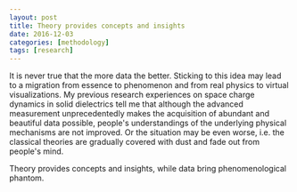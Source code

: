 ```yaml
---
layout: post
title: Theory provides concepts and insights
date: 2016-12-03
categories: [methodology]
tags: [research]
---
```


It is never true that the more data the better. Sticking to this idea may lead to a migration from essence to phenomenon and from real physics to virtual visualizations. My previous research experiences on space charge dynamics in solid dielectrics tell me that although the advanced measurement unprecedentedly makes the acquisition of abundant and beautiful data possible, people's understandings of the underlying physical mechanisms are not improved. Or the situation may be even worse, i.e. the classical theories are gradually covered with dust and fade out from people's mind.

Theory provides concepts and insights, while data bring phenomenological phantom.
